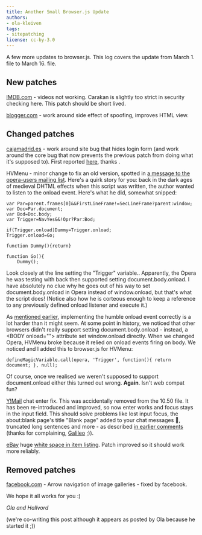 ```yaml
---
title: Another Small Browser.js Update
authors:
- ola-kleiven
tags:
- sitepatching
license: cc-by-3.0
---
```


A few more updates to browser.js. This log covers the update from March 1. file to March 16. file.

## New patches



<a href="http://www.imdb.com" target="_blank">IMDB.com</a> - videos not working. Carakan is slightly too strict in security checking here. This patch should be short lived.

<a href="http://blogger.com/" target="_blank">blogger.com</a> - work around side effect of spoofing, improves HTML view.

## Changed patches



<a href="http://cajamadrid.es/" target="_blank">cajamadrid.es</a> - work around site bug that hides login form (and work around the core bug that now prevents the previous patch from doing what it&#39;s supposed to). First reported <a href="http://my.opera.com/community/forums/topic.dml?id=249032" target="_blank">here</a>, thanks .

HVMenu - minor change to fix an old version, spotted in <a href="http://list.opera.com/pipermail/opera-users/2010-March/029264.html" target="_blank">a message to the opera-users mailing list</a>. Here&#39;s a quirk story for you: back in the dark ages of medieval DHTML effects when this script was written, the author wanted to listen to the onload event. Here&#39;s what he did, somewhat snipped:

	var Par=parent.frames[0]&&FirstLineFrame!=SecLineFrame?parent:window;
	var Doc=Par.document;
	var Bod=Doc.body;
	var Trigger=NavYes&&!Opr?Par:Bod;

	if(Trigger.onload)Dummy=Trigger.onload;
	Trigger.onload=Go;

	function Dummy(){return}

	function Go(){
		Dummy();

Look closely at the line setting the &quot;Trigger&quot; variable.. Apparently, the Opera he was testing with back then supported setting document.body.onload. I have absolutely no clue why he goes out of his way to set document.body.onload in Opera instead of window.onload, but that&#39;s what the script does! (Notice also how he is corteous enough to keep a reference to any previously defined onload listener and execute it.)

As <a href="http://my.opera.com/hallvors/blog/2009/05/20/the-day-supporting-document-onload-became-a-bug" target="_blank">mentioned earlier</a>, implementing the humble onload event correctly is a lot harder than it might seem. At some point in history, we noticed that other browsers didn&#39;t really support setting document.body.onload - instead, a &lt;BODY onload=&quot;&quot;&gt; attribute set window.onload directly. When we changed Opera, HVMenu broke because it relied on onload events firing on body. We noticed and I added this to browser.js for HVMenu:

	defineMagicVariable.call(opera, 'Trigger', function(){ return document; }, null);

Of course, once we realised we weren&#39;t supposed to support document.onload either this turned out wrong. <strong>Again</strong>. Isn&#39;t web compat fun?

<a href="http://mail.yahoo.com/" target="_blank">Y!Mail</a> chat enter fix. This was accidentally removed from the 10.50 file. It has been re-introduced and improved, so now enter works and focus stays in the input field. This should solve problems like lost input focus, the about:blank page&#39;s title &quot;Blank page&quot; added to your chat messages :eyes:, truncated long sentences and more - as described <a href="http://my.opera.com/sitepatching/blog/2010/02/01/browser-js-for-10-5-the-giant-cleanup-2#comment17692231" target="_blank">in earlier comments</a> (thanks for complaining, <a href="http://my.opera.com/Galileo/" target="_blank">Galileo</a> ;)).

<a href="http://www.ebay.com" target="_blank">eBay</a> huge <a href="http://my.opera.com/community/forums/topic.dml?id=316241" target="_blank">white space in item listing</a>. Patch improved so it should work more reliably.

## Removed patches

<a href="http://facebook.com/" target="_blank">facebook.com</a> - Arrow navigation of image galleries - fixed by facebook.

We hope it all works for you :)

<i>Ola and Hallvord</i>

(we&#39;re co-writing this post although it appears as posted by Ola because he started it ;))
